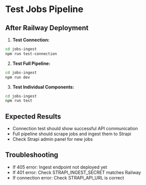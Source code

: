 # Test Jobs Pipeline

## After Railway Deployment

1. **Test Connection:**
```bash
cd jobs-ingest
npm run test-connection
```

2. **Test Full Pipeline:**
```bash
cd jobs-ingest
npm run dev
```

3. **Test Individual Components:**
```bash
cd jobs-ingest
npm run test
```

## Expected Results

- Connection test should show successful API communication
- Full pipeline should scrape jobs and ingest them to Strapi
- Check Strapi admin panel for new jobs

## Troubleshooting

- If 405 error: Ingest endpoint not deployed yet
- If 401 error: Check STRAPI_INGEST_SECRET matches Railway
- If connection error: Check STRAPI_API_URL is correct
